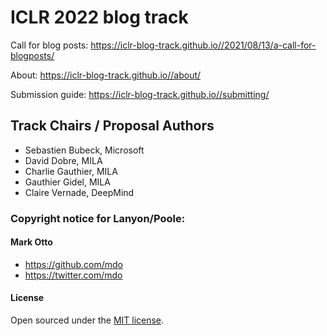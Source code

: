 # ICLR 2022 blog track

Call for blog posts: https://iclr-blog-track.github.io//2021/08/13/a-call-for-blogposts/

About: https://iclr-blog-track.github.io//about/ 

Submission guide: https://iclr-blog-track.github.io//submitting/

## Track Chairs / Proposal Authors

- Sebastien Bubeck, Microsoft
- David Dobre, MILA
- Charlie Gauthier, MILA
- Gauthier Gidel, MILA
- Claire Vernade, DeepMind

### Copyright notice for Lanyon/Poole:

#### **Mark Otto**
- <https://github.com/mdo>
- <https://twitter.com/mdo>

#### License

Open sourced under the [MIT license](LICENSE.md).
